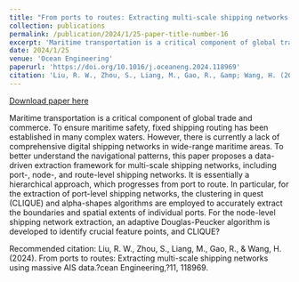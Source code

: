 ```yaml
---
title: "From ports to routes: Extracting multi-scale shipping networks using massive AIS data"
collection: publications
permalink: /publication/2024/1/25-paper-title-number-16
excerpt: 'Maritime transportation is a critical component of global trade and commerce. To ensure maritime safety, fixed shipping routing has been established in many complex waters. However, there is currently a lack of comprehensive digital shipping networks in wide-range maritime areas. To better understand the navigational patterns, this paper proposes a data-driven extraction framework for multi-scale shipping networks, including port-, node-, and route-level shipping networks. It is essentially a hierarchical approach, which progresses from port to route. In particular, for the extraction of port-level shipping networks, the clustering in quest (CLIQUE) and alpha-shapes algorithms are employed to accurately extract the boundaries and spatial extents of individual ports. For the node-level shipping network extraction, an adaptive Douglas-Peucker algorithm is developed to identify crucial feature points, and CLIQUE?'
date: 2024/1/25
venue: 'Ocean Engineering'
paperurl: 'https://doi.org/10.1016/j.oceaneng.2024.118969'
citation: 'Liu, R. W., Zhou, S., Liang, M., Gao, R., &amp; Wang, H. (2024). From ports to routes: Extracting multi-scale shipping networks using massive AIS data.?cean Engineering,?11, 118969.'
---
```


<a href='https://doi.org/10.1016/j.oceaneng.2024.118969'>Download paper here</a>

Maritime transportation is a critical component of global trade and commerce. To ensure maritime safety, fixed shipping routing has been established in many complex waters. However, there is currently a lack of comprehensive digital shipping networks in wide-range maritime areas. To better understand the navigational patterns, this paper proposes a data-driven extraction framework for multi-scale shipping networks, including port-, node-, and route-level shipping networks. It is essentially a hierarchical approach, which progresses from port to route. In particular, for the extraction of port-level shipping networks, the clustering in quest (CLIQUE) and alpha-shapes algorithms are employed to accurately extract the boundaries and spatial extents of individual ports. For the node-level shipping network extraction, an adaptive Douglas-Peucker algorithm is developed to identify crucial feature points, and CLIQUE?

Recommended citation: Liu, R. W., Zhou, S., Liang, M., Gao, R., & Wang, H. (2024). From ports to routes: Extracting multi-scale shipping networks using massive AIS data.?cean Engineering,?11, 118969.